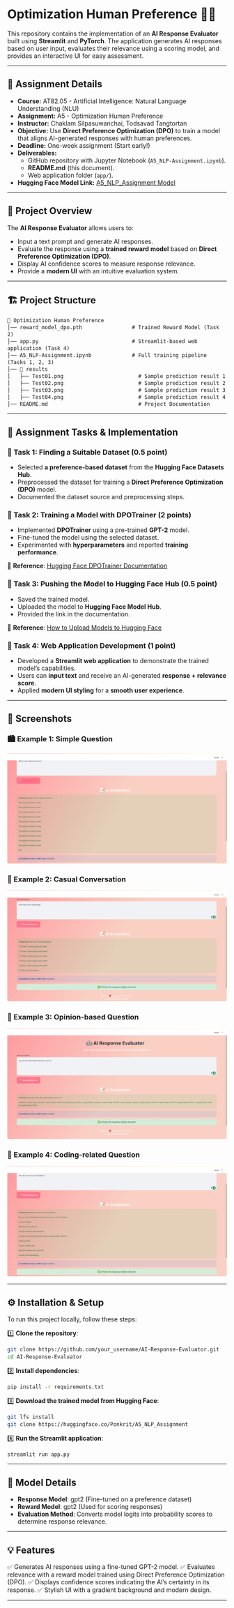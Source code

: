 # Optimization Human Preference 🧠🤖

This repository contains the implementation of an **AI Response Evaluator** built using **Streamlit** and **PyTorch**. The application generates AI responses based on user input, evaluates their relevance using a scoring model, and provides an interactive UI for easy assessment.

---

## 📜 Assignment Details

- **Course:** AT82.05 - Artificial Intelligence: Natural Language Understanding (NLU)
- **Assignment:** A5 - Optimization Human Preference
- **Instructor:** Chaklam Silpasuwanchai, Todsavad Tangtortan
- **Objective:** Use **Direct Preference Optimization (DPO)** to train a model that aligns AI-generated responses with human preferences.
- **Deadline:** One-week assignment (Start early!)
- **Deliverables:**
  - GitHub repository with Jupyter Notebook (`A5_NLP-Assignment.ipynb`).
  - **README.md** (this document).
  - Web application folder (`app/`).
- **Hugging Face Model Link:** [A5_NLP_Assignment Model](https://huggingface.co/Ponkrit/A5_NLP_Assignment)

---

## 🚀 Project Overview

The **AI Response Evaluator** allows users to:
- Input a text prompt and generate AI responses.
- Evaluate the response using a **trained reward model** based on **Direct Preference Optimization (DPO)**.
- Display AI confidence scores to measure response relevance.
- Provide a **modern UI** with an intuitive evaluation system.

---

## 🏗️ Project Structure


```
📂 Optimization Human Preference 
│── reward_model_dpo.pth                # Trained Reward Model (Task 2)
│── app.py                              # Streamlit-based web application (Task 4)
│── A5_NLP-Assignment.ipynb             # Full training pipeline (Tasks 1, 2, 3)
│── 📂 results
│   ├── Test01.png                        # Sample prediction result 1
│   ├── Test02.png                        # Sample prediction result 2
│   ├── Test03.png                        # Sample prediction result 3
│   ├── Test04.png                        # Sample prediction result 4
│── README.md                             # Project Documentation

```

---

## 🎯 Assignment Tasks & Implementation

### 🔹 Task 1: Finding a Suitable Dataset (0.5 point)
- Selected **a preference-based dataset** from the **Hugging Face Datasets Hub**.
- Preprocessed the dataset for training a **Direct Preference Optimization (DPO)** model.
- Documented the dataset source and preprocessing steps.

### 🔹 Task 2: Training a Model with DPOTrainer (2 points)
- Implemented **DPOTrainer** using a pre-trained **GPT-2** model.
- Fine-tuned the model using the selected dataset.
- Experimented with **hyperparameters** and reported **training performance**.

📌 **Reference**: [Hugging Face DPOTrainer Documentation](https://huggingface.co/docs/trl/main/dpo_trainer)

### 🔹 Task 3: Pushing the Model to Hugging Face Hub (0.5 point)
- Saved the trained model.
- Uploaded the model to **Hugging Face Model Hub**.
- Provided the link in the documentation.

📌 **Reference**: [How to Upload Models to Hugging Face](https://huggingface.co/docs/hub/models-uploading)

### 🔹 Task 4: Web Application Development (1 point)
- Developed a **Streamlit web application** to demonstrate the trained model’s capabilities.
- Users can **input text** and receive an AI-generated **response + relevance score**.
- Applied **modern UI styling** for a **smooth user experience**.

---

## 📸 Screenshots

### 🏙️ Example 1: Simple Question
![Test01](results/Test01.png)

### 💬 Example 2: Casual Conversation
![Test02](results/Test02.png)

### 🍕 Example 3: Opinion-based Question
![Test03](results/Test03.png)

### 🐍 Example 4: Coding-related Question
![Test04](results/Test04.png)

---

## ⚙️ Installation & Setup

To run this project locally, follow these steps:

1️⃣ **Clone the repository**:
   ```bash
   git clone https://github.com/your_username/AI-Response-Evaluator.git
   cd AI-Response-Evaluator
   ```
2️⃣ **Install dependencies**:
   ```bash
   pip install -r requirements.txt
   ```
3️⃣ **Download the trained model from Hugging Face**:
   ```bash
   git lfs install
   git clone https://huggingface.co/Ponkrit/A5_NLP_Assignment
   ```
4️⃣ **Run the Streamlit application**:
   ```bash
   streamlit run app.py
   ```
---

## 🔬 Model Details
- **Response Model**: gpt2 (Fine-tuned on a preference dataset)
- **Reward Model**: gpt2 (Used for scoring responses)
- **Evaluation Method**: Converts model logits into probability scores to determine response relevance.
  
---

## 💡 Features
✅ Generates AI responses using a fine-tuned GPT-2 model.
✅ Evaluates relevance with a reward model trained using Direct Preference Optimization (DPO).
✅ Displays confidence scores indicating the AI’s certainty in its response.
✅ Stylish UI with a gradient background and modern design.

---
